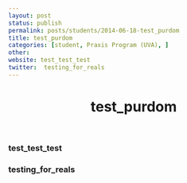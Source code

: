 ```yaml
---
layout: post
status: publish
permalink: posts/students/2014-06-18-test_purdom
title: test_purdom
categories: [student, Praxis Program (UVA), ]
other: 
website: test_test_test
twitter:  testing_for_reals
---
```

  <div class='student-info'>
    <header class='post-header'>
      <h1>test_purdom</h1>
    </header>
  </div>

  <div class='student-contact'>
    <h3>test_test_test</h3>
    <h3>testing_for_reals</h3>
  </div>  
  